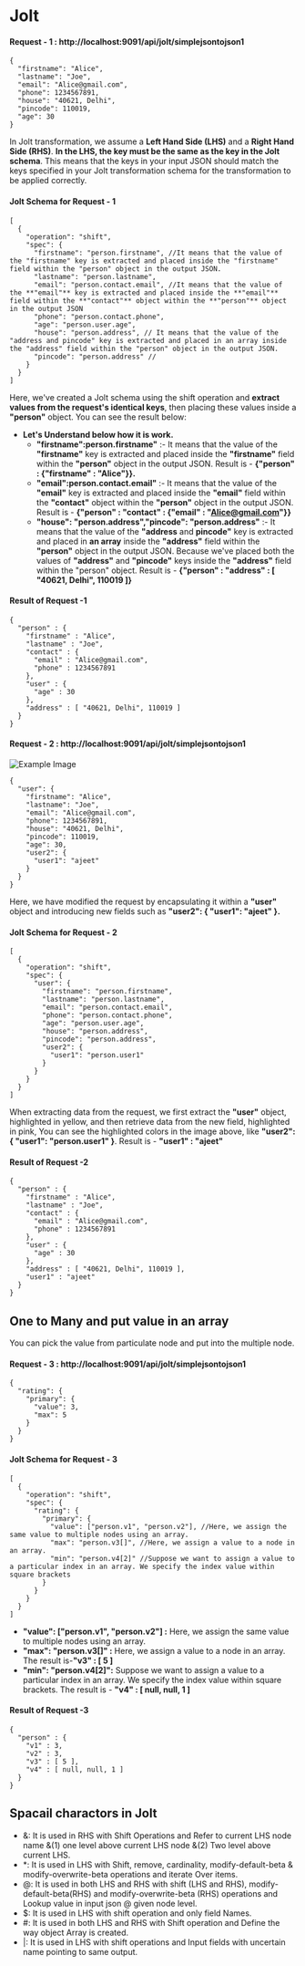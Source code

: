 
# Jolt
#### Request - 1 : http://localhost:9091/api/jolt/simplejsontojson1
```
{
  "firstname": "Alice",
  "lastname": "Joe",
  "email": "Alice@gmail.com",
  "phone": 1234567891,
  "house": "40621, Delhi",
  "pincode": 110019,
  "age": 30
}
```
In Jolt transformation, we assume a **Left Hand Side (LHS)** and a **Right Hand Side (RHS)**. **In the LHS, the key must be the same as the key in the Jolt schema**. This means that the keys in your input JSON should match the keys specified in your Jolt transformation schema for the transformation to be applied correctly.

#### Jolt Schema for Request - 1
```
[
  {
    "operation": "shift",
    "spec": {
      "firstname": "person.firstname", //It means that the value of the "firstname" key is extracted and placed inside the "firstname" field within the "person" object in the output JSON.
      "lastname": "person.lastname",
      "email": "person.contact.email", //It means that the value of the **"email"** key is extracted and placed inside the **"email"** field within the **"contact"** object within the **"person"** object in the output JSON
      "phone": "person.contact.phone",
      "age": "person.user.age",
      "house": "person.address", // It means that the value of the "address and pincode" key is extracted and placed in an array inside the "address" field within the "person" object in the output JSON.
      "pincode": "person.address" //
    }
  }
]

```
Here, we've created a Jolt schema using the shift operation and **extract values from the request's identical keys**, then placing these values inside a **"person"** object. You can see the result below:
* **Let's Understand below how it is work.**
  * **"firstname":person.firstname"** :- It means that the value of the **"firstname"** key is extracted and placed inside the **"firstname"** field within the **"person"** object in the output JSON. Result is - **{"person" : {"firstname" : "Alice"}}.**
  * **"email":person.contact.email"** :- It means that the value of the **"email"** key is extracted and placed inside the **"email"** field within the **"contact"** object within the **"person"** object in the output JSON. Result is - **{"person" : "contact" : {"email" : "Alice@gmail.com"}}**
  * **"house": "person.address","pincode": "person.address"** :- It means that the value of the **"address** and **pincode"** key is extracted and placed in **an array** inside the **"address"** field within the **"person"** object in the output JSON. Because we've placed both the values of **"address"** and **"pincode"** keys inside the **"address"** field within the "person" object. Result is - **{"person" : "address" : [ "40621, Delhi", 110019 ]}**

#### Result of Request -1 
```
{
  "person" : {
    "firstname" : "Alice",
    "lastname" : "Joe",
    "contact" : {
      "email" : "Alice@gmail.com",
      "phone" : 1234567891
    },
    "user" : {
      "age" : 30
    },
    "address" : [ "40621, Delhi", 110019 ]
  }
}
```


#### Request - 2 : http://localhost:9091/api/jolt/simplejsontojson1
![Example Image](jolt2.png)

```
{
  "user": {
    "firstname": "Alice",
    "lastname": "Joe",
    "email": "Alice@gmail.com",
    "phone": 1234567891,
    "house": "40621, Delhi",
    "pincode": 110019,
    "age": 30,
    "user2": {
      "user1": "ajeet"
    }
  }
}
```
Here, we have modified the request by encapsulating it within a **"user"** object and introducing new fields such as **"user2": { "user1": "ajeet" }.**


#### Jolt Schema for Request - 2
```
[
  {
    "operation": "shift",
    "spec": {
      "user": {
        "firstname": "person.firstname",
        "lastname": "person.lastname",
        "email": "person.contact.email",
        "phone": "person.contact.phone",
        "age": "person.user.age",
        "house": "person.address",
        "pincode": "person.address",
        "user2": {
          "user1": "person.user1"
        }
      }
    }
  }
]
```
When extracting data from the request, we first extract the **"user"** object, highlighted in yellow, and then retrieve data from the new field, highlighted in pink, You can see the highlighted colors in the image above, like **"user2": { "user1": "person.user1" }**. Result is - **"user1" : "ajeet"**

#### Result of Request -2
```
{
  "person" : {
    "firstname" : "Alice",
    "lastname" : "Joe",
    "contact" : {
      "email" : "Alice@gmail.com",
      "phone" : 1234567891
    },
    "user" : {
      "age" : 30
    },
    "address" : [ "40621, Delhi", 110019 ],
    "user1" : "ajeet"
  }
}
```



## One to Many and put value in an array
You can pick the value from particulate node and put into the multiple node.
#### Request - 3 : http://localhost:9091/api/jolt/simplejsontojson1
```
{
  "rating": {
    "primary": {
      "value": 3,
      "max": 5
    }
  }
}
```
#### Jolt Schema for Request - 3
```
[
  {
    "operation": "shift",
    "spec": {
      "rating": {
        "primary": {
          "value": ["person.v1", "person.v2"], //Here, we assign the same value to multiple nodes using an array.
          "max": "person.v3[]", //Here, we assign a value to a node in an array.
          "min": "person.v4[2]" //Suppose we want to assign a value to a particular index in an array. We specify the index value within square brackets
        }
      }
    }
  }
]
```
  * **"value": ["person.v1", "person.v2"] :** Here, we assign the same value to multiple nodes using an array.
  * **"max": "person.v3[]" :**  Here, we assign a value to a node in an array. The result is-**"v3" : [ 5 ]**
  * **"min": "person.v4[2]":**  Suppose we want to assign a value to a particular index in an array. We specify the index value within square brackets. The result is -  **"v4" : [ null, null, 1 ]**

#### Result of Request -3
```
{
  "person" : {
    "v1" : 3,
    "v2" : 3,
    "v3" : [ 5 ],
    "v4" : [ null, null, 1 ]
  }
}
```


## Spacail charactors in Jolt
* &: It is used in RHS with Shift Operations and Refer to current LHS node name &(1) one level above current LHS node &(2) Two level above current LHS. 
* *: It is used in LHS with Shift, remove, cardinality, modify-default-beta & modify-overwrite-beta operations and iterate Over items.
* @: It is used in both LHS and RHS with shift (LHS and RHS), modify-default-beta(RHS) and modify-overwrite-beta (RHS) operations and Lookup value in input json @ given node level.
* $: It is used in LHS with shift operation and only field Names.
* #: It is used in both LHS and RHS with Shift operation and Define the way object Array is created.
* |: It is used in LHS with shift operations and Input fields with uncertain name pointing to same output.
  
